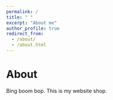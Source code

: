 ```yaml
---
permalink: /
title: " "
excerpt: "About me"
author_profile: true
redirect_from: 
  - /about/
  - /about.html
---
```


About
======
Bing boom bop. This is my website shop. 


